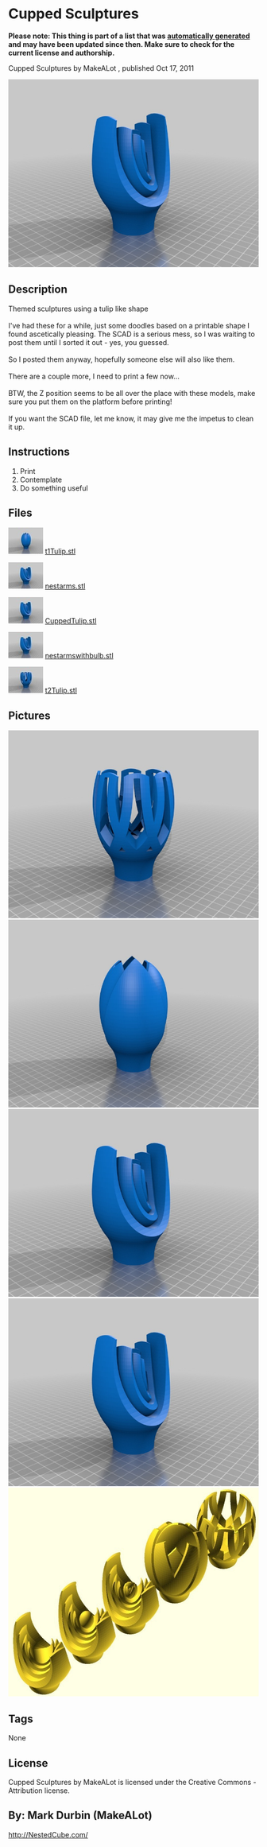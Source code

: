 Cupped Sculptures
===============
**Please note: This thing is part of a list that was [automatically generated](https://github.com/carlosgs/export-things) and may have been updated since then. Make sure to check for the current license and authorship.**  

Cupped Sculptures  by MakeALot , published Oct 17, 2011

![Image](img/nestarms_display_large.jpg)

Description
--------
Themed sculptures using a tulip like shape<br />
<br />
I've had these for a while, just some doodles based on a printable shape I found ascetically pleasing. The SCAD is a serious mess, so I was waiting to post them until I sorted it out - yes, you guessed.<br />
<br />
So I posted them anyway, hopefully someone else will also like them.<br />
<br />
There are a couple more, I need to print a few now...<br />
<br />
BTW, the Z position seems to be all over the place with these models, make sure you put them on the platform before printing!<br />
<br />
If you want the SCAD file, let me know, it may give me the impetus to clean it up.

Instructions
--------
1. Print<br />
2. Contemplate<br />
3. Do something useful

Files
--------
[![Image](img/t1Tulip_preview_tinycard.jpg)](t1Tulip.stl)
 [ t1Tulip.stl](t1Tulip.stl)  

[![Image](img/nestarms_preview_tinycard.jpg)](nestarms.stl)
 [ nestarms.stl](nestarms.stl)  

[![Image](img/CuppedTulip_preview_tinycard.jpg)](CuppedTulip.stl)
 [ CuppedTulip.stl](CuppedTulip.stl)  

[![Image](img/nestarmswithbulb_preview_tinycard.jpg)](nestarmswithbulb.stl)
 [ nestarmswithbulb.stl](nestarmswithbulb.stl)  

[![Image](img/t2Tulip_preview_tinycard.jpg)](t2Tulip.stl)
 [ t2Tulip.stl](t2Tulip.stl)  



Pictures
--------
![Image](img/t2Tulip_display_large.jpg)
![Image](img/t1Tulip_display_large.jpg)
![Image](img/nestarmswithbulb_display_large.jpg)
![Image](img/CuppedTulip_display_large.jpg)
![Image](img/cupped_sculptures_display_large_display_large.jpg)


Tags
--------
None  

  

License
--------
Cupped Sculptures by MakeALot is licensed under the Creative Commons - Attribution license.  



By: Mark Durbin (MakeALot)
--------
<http://NestedCube.com/>